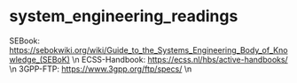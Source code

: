 # system_engineering_readings

SEBook: https://sebokwiki.org/wiki/Guide_to_the_Systems_Engineering_Body_of_Knowledge_(SEBoK) \n
ECSS-Handbook: https://ecss.nl/hbs/active-handbooks/ \n
3GPP-FTP: https://www.3gpp.org/ftp/specs/ \n
